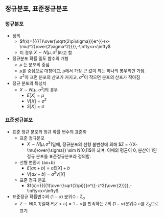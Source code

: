 ## 정규분포, 표준정규분포
### 정규분포
- 정의
  - $f(x)={{{{1}\over{\sqrt{2\pi\sigma}}}e^{{-(x-\mu)^2}\over{2\sigma^2}}}},-\infty<x<\infty$
  - 이 경우 $X\sim N[\mu,\sigma^2 ]$라고 함
- 정규분포 확률 밀도 함수의 개형
  - $\mu$ 는 분포의 중심
  - $\mu$를 중심으로 대칭이고, $\mu$에서 가장 큰 값이 되는 하나의 봉우리만 가짐.
  - $\sigma^2$이 크면 분포의 산포가 커지고, $\sigma^2$이 작으면 분포의 산포가 작아짐
- 정규 분포의 특성치
  -  $X\sim N[\mu,\sigma^2 ]$의 경우
     - $E[X]=\mu$
     - $V[X]=\sigma^2$
     - $S[X]=\sigma$

### 표준정규분포
- 표준 정규 분포와 정규 확률 변수의 표준화
  - 표준 정규분포
    - $X\sim N[\mu,\sigma^2 ]$일때, 정규분포의 선형 불변성에 의해 $Z = {{X-\mu}\over{\sigma}} \sim N[0,1]$이 되며, 이때의 평균이 0, 분산이 1인 정규 분포를 표준정규분포라 정의함.
  - 선형 변환시 (ax+b)
    - $E[ax+b]=aE[X]+b$
    - $V[ax+b]=a^2V[X]$
  - 표준 정규 분포
    - $f(x)={{{{1}\over{\sqrt{2\pi}}}e^{{-z^2}\over{2}}}},-\infty<x<\infty$
- 표준정규 확률변수의 $(1-\alpha)$ 분위수 : $Z_\alpha$
  - $Z \sim N [0,1]$일때 $P[Z<c]=1-\alpha$를 만족하는 $Z$의 $(1-\alpha)$분위수 $c$를 $Z_\alpha$으로 표기
